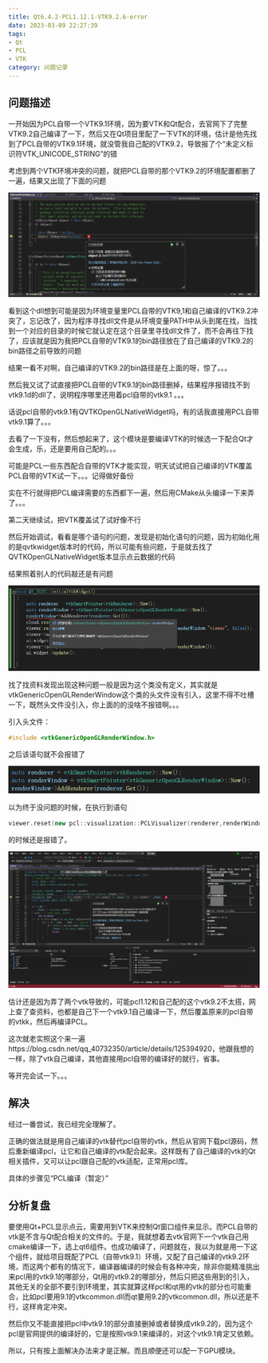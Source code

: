 ```yaml
---
title: Qt6.4.2-PCL1.12.1-VTK9.2.6-error
date: 2023-03-09 22:27:39
tags:
- Qt
- PCL
- VTK
category: 问题记录
---
```


## 问题描述

一开始因为PCL自带一个VTK9.1环境，因为要VTK和Qt配合，去官网下了完整VTK9.2自己编译了一下，然后又在Qt项目里配了一下VTK的环境，估计是他先找到了PCL自带的VTK9.1环境，就没管我自己配的VTK9.2，导致报了个“未定义标识符VTK_UNICODE_STRING”的错



考虑到两个VTK环境冲突的问题，就把PCL自带的那个VTK9.2的环境配置都删了一遍，结果又出现了下面的问题

![image-20230309223634357](Qt6.4-PCL1.12.1-VTK9.2.6-error/image-20230309223634357.png)

看到这个dll想到可能是因为环境变量里PCL自带的VTK9,1和自己编译的VTK9.2冲突了，忘记改了，因为程序寻找dll文件是从环境变量PATH中从头到尾在找，当找到一个对应的目录的时候它就认定在这个目录里寻找dll文件了，而不会再往下找了，应该就是因为我把PCL自带的VTK9.1的bin路径放在了自己编译的VTK9.2的bin路径之前导致的问题



结果一看不对啊，自己编译的VTK9.2的bin路径是在上面的呀，惊了。。。

然后我又试了试直接把PCL自带的VTK9.1的bin路径删掉，结果程序报错找不到vtk9.1d的dll了，说明程序哪里还用着pcl自带的vtk9.1 。。。



话说pcl自带的vtk9.1有QVTKOpenGLNativeWidget吗，有的话我直接用PCL自带vtk9.1算了。。。

去看了一下没有，然后想起来了，这个模块是要编译VTK的时候选一下配合Qt才会生成，乐，还是要用自己配的。。。



可能是PCL一些东西配合自带的VTK才能实现，明天试试把自己编译的VTK覆盖PCL自带的VTK试一下。。。记得做好备份

实在不行就得把PCL编译需要的东西都下一遍，然后用CMake从头编译一下来弄了。。。



第二天继续试，把VTK覆盖试了试好像不行

然后开始调试，看看是哪个语句的问题，发现是初始化语句的问题，因为初始化用的是qvtkwidget版本时的代码，所以可能有些问题，于是就去找了QVTKOpenGLNativeWidget版本显示点云数据的代码

结果照着别人的代码敲还是有问题

![image-20230310104709194](Qt6.4-PCL1.12.1-VTK9.2.6-error/image-20230310104709194.png)

找了找资料发现出现这种问题一般是因为这个类没有定义，其实就是vtkGenericOpenGLRenderWindow这个类的头文件没有引入，这里不得不吐槽一下，既然头文件没引入，你上面的的没啥不报错啊。。。

引入头文件：

```C++
#include <vtkGenericOpenGLRenderWindow.h>
```

之后该语句就不会报错了

![image-20230310105029695](Qt6.4-PCL1.12.1-VTK9.2.6-error/image-20230310105029695.png)

以为终于没问题的时候，在执行到语句

```C++
viewer.reset(new pcl::visualization::PCLVisualizer(renderer,renderWindow,"viewer", false));
```

的时候还是报错了。

![image-20230310104511765](Qt6.4-PCL1.12.1-VTK9.2.6-error/image-20230310104511765.png)

估计还是因为弄了两个vtk导致的，可能pcl1.12和自己配的这个vtk9.2不太搭，网上查了查资料，也都是自己下一个vtk9.1自己编译一下，然后覆盖原来的pcl自带的vtkk，然后再编译PCL。

这次就老实照这个来一遍https://blog.csdn.net/qq_40732350/article/details/125394920，他跟我想的一样，除了vtk自己编译，其他直接用pcl自带的编译好的就行，省事。

等开完会试一下。。。

## 解决

经过一番尝试，我已经完全理解了。

正确的做法就是用自己编译的vtk替代pcl自带的vtk，然后从官网下载pcl源码，然后重新编译pcl，让它和自己编译的vtk配合起来。这样既有了自己编译的vtk的Qt相关插件，又可以让pcl跟自己配的vtk适配，正常用pcl库。

具体的步骤见“PCL编译（暂定）”

## 分析复盘

要使用Qt+PCL显示点云，需要用到VTK来控制Qt窗口组件来显示。而PCL自带的vtk是不含与Qt配合相关的文件的。于是，我就想着去vtk官网下一个vtk自己用cmake编译一下，选上qt6组件。也成功编译了，问题就在，我以为就是用一下这个组件，就给项目既配了PCL（自带vtk9.1）环境，又配了自己编译的vtk9.2环境，而这两个都有的情况下，编译器编译的时候会有各种冲突，除非你能精准挑出来pcl用的vtk9.1的哪部分，Qt用的vtk9.2的哪部分，然后只把这些用到的引入，其他无关的全部不要引到环境里，其实就算这样pcl和qt用的vtk的部分也可能重合，比如pcl要用9.1的vtkcommon.dll而qt要用9.2的vtkcommon.dll，所以还是不行，这样肯定冲突。

然后你又不能直接把pcl中vtk9.1的部分直接删掉或者替换成vtk9.2的，因为这个pcl是官网提供的编译好的，它是按照vtk9.1来编译的，对这个vtk9.1肯定又依赖。

所以，只有按上面解决办法来才是正解。而且顺便还可以配一下GPU模块。
